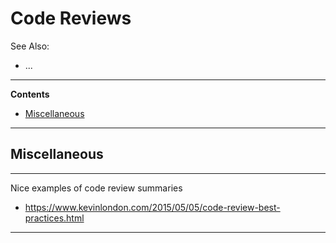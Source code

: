# Code Reviews

See Also:

- ...

---

**Contents**

- [Miscellaneous](CodeReview.md#miscellaneous)

---

## Miscellaneous

---

Nice examples of code review summaries

- https://www.kevinlondon.com/2015/05/05/code-review-best-practices.html

---
